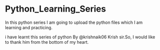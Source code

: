 # Python_Learning_Series
In this python series I am going to upload the python files which I am learning and practicing.

i have learnt this series of python By @krishnaik06 Krish sir.So, I would like to thank him from the bottom of my heart.
